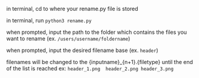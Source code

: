 in terminal, cd to where your rename.py file is stored

in terminal, run `python3 rename.py`

when prompted, input the path to the folder which contains the files you want to rename (ex. `/users/username/foldername`)

when prompted, input the desired filename base (ex. `header`)

filenames will be changed to the {inputname}_{n+1}.{filetype} until the end of the list is reached
      ex:
      `header_1.png 
       header_2.png
       header_3.png`
      

